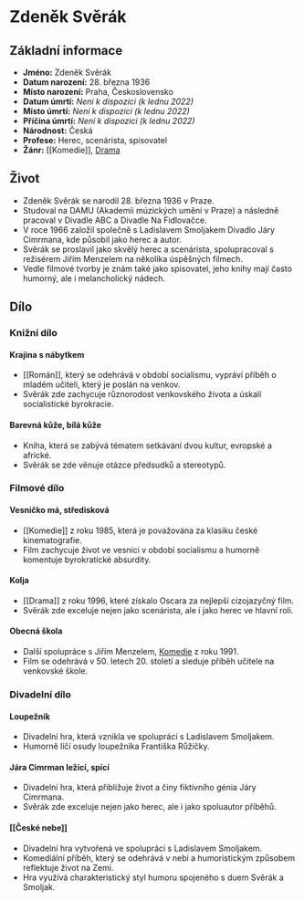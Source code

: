 # Zdeněk Svěrák

## Základní informace

- **Jméno:** Zdeněk Svěrák
- **Datum narození:** 28. března 1936
- **Místo narození:** Praha, Československo
- **Datum úmrtí:** *Není k dispozici (k lednu 2022)*
- **Místo úmrtí:** *Není k dispozici (k lednu 2022)*
- **Příčina úmrtí:** *Není k dispozici (k lednu 2022)*
- **Národnost:** Česká
- **Profese:** Herec, scenárista, spisovatel
- **Žánr:** [[Komedie]], [Drama](Drama.md)

## Život

- Zdeněk Svěrák se narodil 28. března 1936 v Praze.
- Studoval na DAMU (Akademii múzických umění v Praze) a následně pracoval v Divadle ABC a Divadle Na Fidlovačce.
- V roce 1966 založil společně s Ladislavem Smoljakem Divadlo Járy Cimrmana, kde působil jako herec a autor.
- Svěrák se proslavil jako skvělý herec a scenárista, spolupracoval s režisérem Jiřím Menzelem na několika úspěšných filmech.
- Vedle filmové tvorby je znám také jako spisovatel, jeho knihy mají často humorný, ale i melancholický nádech.

## Dílo

### Knižní dílo

#### Krajina s nábytkem

- [[Román]], který se odehrává v období socialismu, vypráví příběh o mladém učiteli, který je poslán na venkov.
- Svěrák zde zachycuje různorodost venkovského života a úskalí socialistické byrokracie.

#### Barevná kůže, bílá kůže

- Kniha, která se zabývá tématem setkávání dvou kultur, evropské a africké.
- Svěrák se zde věnuje otázce předsudků a stereotypů.

### Filmové dílo

#### Vesničko má, středisková

- [[Komedie]] z roku 1985, která je považována za klasiku české kinematografie.
- Film zachycuje život ve vesnici v období socialismu a humorně komentuje byrokratické absurdity.

#### Kolja

- [[Drama]] z roku 1996, které získalo Oscara za nejlepší cizojazyčný film.
- Svěrák zde exceluje nejen jako scenárista, ale i jako herec ve hlavní roli.

#### Obecná škola

- Další spolupráce s Jiřím Menzelem, [Komedie](Komedie.md) z roku 1991.
- Film se odehrává v 50. letech 20. století a sleduje příběh učitele na venkovské škole.

### Divadelní dílo

#### Loupežník

- Divadelní hra, která vznikla ve spolupráci s Ladislavem Smoljakem.
- Humorně líčí osudy loupežníka Františka Růžičky.

#### Jára Cimrman ležící, spící

- Divadelní hra, která přibližuje život a činy fiktivního génia Járy Cimrmana.
- Svěrák zde exceluje nejen jako herec, ale i jako spoluautor příběhů.

#### [[České nebe]]

- Divadelní hra vytvořená ve spolupráci s Ladislavem Smoljakem.
- Komediální příběh, který se odehrává v nebi a humoristickým způsobem reflektuje život na Zemi.
- Hra využívá charakteristický styl humoru spojeného s duem Svěrák a Smoljak.